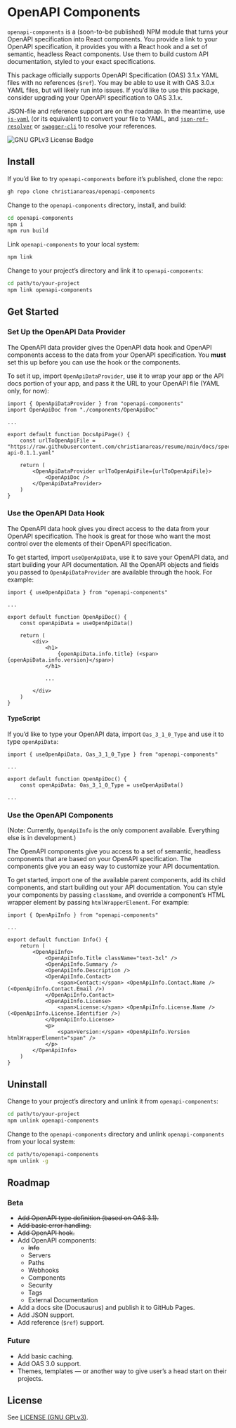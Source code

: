 # OpenAPI Components
`openapi-components` is a (soon-to-be published) NPM module that turns your OpenAPI specification into React components. You provide a link to your OpenAPI specification, it provides you with a React hook and a set of semantic, headless React components. Use them to build custom API documentation, styled to your exact specifications.

This package officially supports OpenAPI Specification (OAS) 3.1.x YAML files with no references (`$ref`). You may be able to use it with OAS 3.0.x YAML files, but will likely run into issues. If you’d like to use this package, consider upgrading your OpenAPI specification to OAS 3.1.x.

JSON-file and reference support are on the roadmap. In the meantime, use [`js-yaml`](https://www.npmjs.com/package/js-yaml) (or its equivalent) to convert your file to YAML, and [`json-ref-resolver`](https://github.com/stoplightio/json-ref-resolver) or [`swagger-cli`](https://github.com/APIDevTools/swagger-cli) to resolve your references.

![GNU GPLv3 License Badge](https://img.shields.io/github/license/christianareas/openapi-components)


## Install
If you’d like to try `openapi-components` before it’s published, clone the repo:

```bash
gh repo clone christianareas/openapi-components
```

Change to the `openapi-components` directory, install, and build:

```bash
cd openapi-components
npm i
npm run build
```

Link `openapi-components` to your local system:

```bash
npm link
```

Change to your project’s directory and link it to `openapi-components`:

```bash
cd path/to/your-project
npm link openapi-components
```


## Get Started

### Set Up the OpenAPI Data Provider
The OpenAPI data provider gives the OpenAPI data hook and OpenAPI components access to the data from your OpenAPI specification. You **must** set this up before you can use the hook or the components.

To set it up, import `OpenApiDataProvider`, use it to wrap your app or the API docs portion of your app, and pass it the URL to your OpenAPI file (YAML only, for now):

```tsx
import { OpenApiDataProvider } from "openapi-components"
import OpenApiDoc from "./components/OpenApiDoc"

...

export default function DocsApiPage() {
	const urlToOpenApiFile = "https://raw.githubusercontent.com/christianareas/resume/main/docs/spec/_versions/resume-api-0.1.1.yaml"

	return (
		<OpenApiDataProvider urlToOpenApiFile={urlToOpenApiFile}>
			<OpenApiDoc />
		</OpenApiDataProvider>
	)
}
```

### Use the OpenAPI Data Hook
The OpenAPI data hook gives you direct access to the data from your OpenAPI specification. The hook is great for those who want the most control over the elements of their OpenAPI specification.

To get started, import `useOpenApiData`, use it to save your OpenAPI data, and start building your API documentation. All the OpenAPI objects and fields you passed to `OpenApiDataProvider` are available through the hook. For example:

```tsx
import { useOpenApiData } from "openapi-components"

...

export default function OpenApiDoc() {
	const openApiData = useOpenApiData()

	return (
		<div>
			<h1>
				{openApiData.info.title} (<span>{openApiData.info.version}</span>)
			</h1>
			
			...
			
		</div>
	)
}
```

#### TypeScript
If you’d like to type your OpenAPI data, import `Oas_3_1_0_Type` and use it to type `openApiData`:

```tsx
import { useOpenApiData, Oas_3_1_0_Type } from "openapi-components"

...

export default function OpenApiDoc() {
	const openApiData: Oas_3_1_0_Type = useOpenApiData()

...
```

### Use the OpenAPI Components
(Note: Currently, `OpenApiInfo` is the only component available. Everything else is in development.)

The OpenAPI components give you access to a set of semantic, headless components that are based on your OpenAPI specification. The components give you an easy way to customize your API documentation.

To get started, import one of the available parent components, add its child components, and start building out your API documentation. You can style your components by passing `className`, and override a component’s HTML wrapper element by passing `htmlWrapperElement`. For example:


```tsx
import { OpenApiInfo } from "openapi-components"

...

export default function Info() {
	return (
		<OpenApiInfo>
			<OpenApiInfo.Title className="text-3xl" />
			<OpenApiInfo.Summary />
			<OpenApiInfo.Description />
			<OpenApiInfo.Contact>
				<span>Contact:</span> <OpenApiInfo.Contact.Name /> (<OpenApiInfo.Contact.Email />)
			</OpenApiInfo.Contact>
			<OpenApiInfo.License>
				<span>License:</span> <OpenApiInfo.License.Name /> (<OpenApiInfo.License.Identifier />)
			</OpenApiInfo.License>
			<p>
				<span>Version:</span> <OpenApiInfo.Version htmlWrapperElement="span" />
			</p>
		</OpenApiInfo>
	)
}
```


## Uninstall
Change to your project’s directory and unlink it from `openapi-components`:

```bash
cd path/to/your-project
npm unlink openapi-components
```

Change to the `openapi-components` directory and unlink `openapi-components` from your local system:

```bash
cd path/to/openapi-components
npm unlink -g
```


## Roadmap

### Beta
- ~~Add OpenAPI type definition (based on OAS 3.1).~~
- ~~Add basic error handling.~~
- ~~Add OpenAPI hook.~~
- Add OpenAPI components:
	- ~~Info~~
	- Servers
	- Paths
	- Webhooks
	- Components
	- Security
	- Tags
	- External Documentation
- Add a docs site (Docusaurus) and publish it to GitHub Pages.
- Add JSON support.
- Add reference (`$ref`) support.


### Future
- Add basic caching.
- Add OAS 3.0 support.
- Themes, templates — or another way to give user’s a head start on their projects.


## License
See [LICENSE (GNU GPLv3)](./LICENSE).